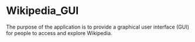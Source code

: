 # Wikipedia_GUI
The purpose of the application is to provide a graphical user interface (GUI) for people to access and explore Wikipedia.
